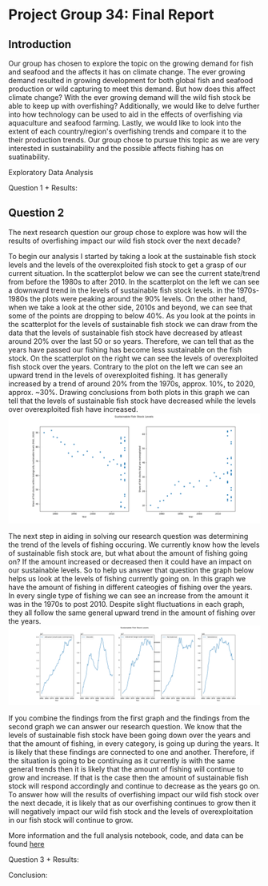 # Project Group 34: Final Report
## Introduction

Our group has chosen to explore the topic on the growing demand for fish and seafood and the affects it has on climate change. The ever growing demand resulted in growing development for both global fish and seafood production or wild capturing to meet this demand. But how does this affect climate change? With the ever growing demand will the wild fish stock be able to keep up with overfishing? Additionally, we would like to delve further into how technology can be used to aid in the effects of overfishing via aquaculture and seafood farming. Lastly, we would like to look into the extent of each country/region's overfishing trends and compare it to the their production trends. Our group chose to pursue this topic as we are very interested in sustainability and the possible affects fishing has on suatinability.

Exploratory Data Analysis

Question 1 + Results:

## Question 2

The next research question our group chose to explore was how will the results of overfishing impact our wild fish stock over the next decade? 

To begin our analysis I started by taking a look at the sustainable fish stock levels and the levels of the overexploited fish stock to get a grasp of our current situation. In the scatterplot below we can see the current state/trend from before the 1980s to after 2010. In the scatterplot on the left we can see a downward trend in the levels of sustainable fish stock levels. in the 1970s-1980s the plots were peaking around the 90% levels. On the other hand, when we take a look at the other side, 2010s and beyond, we can see that some of the points are dropping to below 40%. As you look at the points in the scatterplot for the levels of sustainable fish stock we can draw from the data that the levels of sustainable fish stock have decreased by atleast around 20% over the last 50 or so years. Therefore, we can tell that as the years have passed our fishing has become less sustainable on the fish stock. On the scatterplot on the right we can see the levels of overexploited fish stock over the years. Contrary to the plot on the left we can see an upward trend in the levels of overexploited fishing. It has generally increased by a trend of around 20% from the 1970s, approx. 10%, to 2020, approx. ~30%. Drawing conclusions from both plots in this graph we can tell that the levels of sustainable fish stock have decreased while the levels over overexploited fish have increased. 
![plot2](./notebooks/lily2.png)

The next step in aiding in solving our research question was determining the trend of the levels of fishing occuring. We currently know how the levels of sustainable fish stock are, but what about the amount of fishing going on? If the amount increased or decreased then it could have an impact on our sustainable levels. So to help us answer that question the graph below helps us look at the levels of fishing currently going on. In this graph we have the amount of fishing in different cateogies of fishing over the years. In every single type of fishing we can see an increase from the amount it was in the 1970s to post 2010. Despite slight fluctuations in each graph, they all follow the same general upward trend in the amount of fishing over the years.
![plot1](./notebooks/lily1.png)

If you combine the findings from the first graph and the findings from the second graph we can answer our research question. We know that the levels of sustainable fish stock have been going down over the years and that the amount of fishing, in every category, is going up during the years. It is likely that these findings are connected to one and another. Therefore, if the situation is going to be continuing as it currently is with the same general trends then it is likely that the amount of fishing will continue to grow and increase. If that is the case then the amount of sustainable fish stock will respond accordingly and continue to decrease as the years go on. To answer how will the results of overfishing impact our wild fish stock over the next decade, it is likely that as our overfishing continues to grow then it will negatively impact our wild fish stock and the levels of overexploitation in our fish stock will continue to grow.

More information and the full analysis notebook, code, and data can be found [here](./notebooks/lily.ipynb)

Question 3 + Results:

Conclusion: